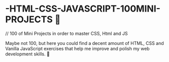 # -HTML-CSS-JAVASCRIPT-100MINI-PROJECTS 💯

// 100 of Mini Projects in order to master CSS, Html and JS 

Maybe not 100, but here you could find a decent amount of HTML, CSS and Vanilla JavaScript exercises that help me improve and polish my web development skills. 🎯
